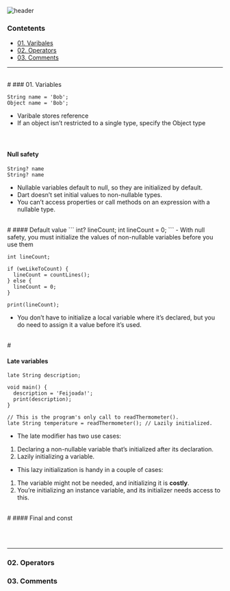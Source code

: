 

![header](https://capsule-render.vercel.app/api?type=waving&color=timeGradient&height=300&section=header&fontSize=35&text=Reading%20Dart%20Documentation&animation=fadeIn&fontAlignY=42&fontAlign=33)

### Contetents

- [01. Varibales ](#01-Variables)<br/>
- [02. Operators ](#0-Operators)<br/>
- [03. Comments ](#03-Comments)<br/>

---
<br/>
#
### 01. Variables 



```
String name = 'Bob';
Object name = 'Bob';
```
- Varibale stores reference
- If an object isn’t restricted to a single type, specify the Object type
<br/><br/>
#
#### Null safety

```
String? name
String? name
```

- Nullable variables default to null, so they are initialized by default. 
- Dart doesn’t set initial values to non-nullable types. 
- You can’t access properties or call methods on an expression with a nullable type.
<br/>
#
#### Default value 
```
int? lineCount;
int lineCount = 0;
```
- With null safety, you must initialize the values of non-nullable variables before you use them

<br/>

~~~
int lineCount;

if (weLikeToCount) {
  lineCount = countLines();
} else {
  lineCount = 0;
}

print(lineCount);
~~~
- You don’t have to initialize a local variable where it’s declared, but you do need to assign it a value before it’s used.
<br/>
#

#### Late variables 

~~~
late String description;

void main() {
  description = 'Feijoada!';
  print(description);
}
~~~
~~~
// This is the program's only call to readThermometer().
late String temperature = readThermometer(); // Lazily initialized.
~~~
-  The late modifier has two use cases:
1. Declaring a non-nullable variable that’s initialized after its declaration.
2. Lazily initializing a variable.
- This lazy initialization is handy in a couple of cases:
1. The variable might not be needed, and initializing it is **costly**.
2. You’re initializing an instance variable, and its initializer needs access to this.
<br/>
# 
#### Final and const






<br/><br/>



---

### 02. Operators

### 03. Comments




